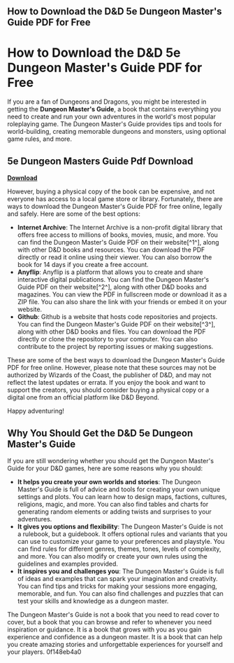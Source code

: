 ## How to Download the D&D 5e Dungeon Master's Guide PDF for Free

  
# How to Download the D&D 5e Dungeon Master's Guide PDF for Free
 
If you are a fan of Dungeons and Dragons, you might be interested in getting the **Dungeon Master's Guide**, a book that contains everything you need to create and run your own adventures in the world's most popular roleplaying game. The Dungeon Master's Guide provides tips and tools for world-building, creating memorable dungeons and monsters, using optional game rules, and more.
 
## 5e Dungeon Masters Guide Pdf Download


[**Download**](https://www.google.com/url?q=https%3A%2F%2Furlca.com%2F2tM5Gw&sa=D&sntz=1&usg=AOvVaw0egf01tCXo7trPku-bSfuT)

 
However, buying a physical copy of the book can be expensive, and not everyone has access to a local game store or library. Fortunately, there are ways to download the Dungeon Master's Guide PDF for free online, legally and safely. Here are some of the best options:
 
- **Internet Archive**: The Internet Archive is a non-profit digital library that offers free access to millions of books, movies, music, and more. You can find the Dungeon Master's Guide PDF on their website[^1^], along with other D&D books and resources. You can download the PDF directly or read it online using their viewer. You can also borrow the book for 14 days if you create a free account.
- **Anyflip**: Anyflip is a platform that allows you to create and share interactive digital publications. You can find the Dungeon Master's Guide PDF on their website[^2^], along with other D&D books and magazines. You can view the PDF in fullscreen mode or download it as a ZIP file. You can also share the link with your friends or embed it on your website.
- **Github**: Github is a website that hosts code repositories and projects. You can find the Dungeon Master's Guide PDF on their website[^3^], along with other D&D books and files. You can download the PDF directly or clone the repository to your computer. You can also contribute to the project by reporting issues or making suggestions.

These are some of the best ways to download the Dungeon Master's Guide PDF for free online. However, please note that these sources may not be authorized by Wizards of the Coast, the publisher of D&D, and may not reflect the latest updates or errata. If you enjoy the book and want to support the creators, you should consider buying a physical copy or a digital one from an official platform like D&D Beyond.
 
Happy adventuring!

## Why You Should Get the D&D 5e Dungeon Master's Guide
 
If you are still wondering whether you should get the Dungeon Master's Guide for your D&D games, here are some reasons why you should:

- **It helps you create your own worlds and stories**: The Dungeon Master's Guide is full of advice and tools for creating your own unique settings and plots. You can learn how to design maps, factions, cultures, religions, magic, and more. You can also find tables and charts for generating random elements or adding twists and surprises to your adventures.
- **It gives you options and flexibility**: The Dungeon Master's Guide is not a rulebook, but a guidebook. It offers optional rules and variants that you can use to customize your game to your preferences and playstyle. You can find rules for different genres, themes, tones, levels of complexity, and more. You can also modify or create your own rules using the guidelines and examples provided.
- **It inspires you and challenges you**: The Dungeon Master's Guide is full of ideas and examples that can spark your imagination and creativity. You can find tips and tricks for making your sessions more engaging, memorable, and fun. You can also find challenges and puzzles that can test your skills and knowledge as a dungeon master.

The Dungeon Master's Guide is not a book that you need to read cover to cover, but a book that you can browse and refer to whenever you need inspiration or guidance. It is a book that grows with you as you gain experience and confidence as a dungeon master. It is a book that can help you create amazing stories and unforgettable experiences for yourself and your players.
 0f148eb4a0
